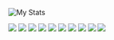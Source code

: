 ![My Stats](https://github-readme-stats.vercel.app/api?username=UX0l0l)

![](https://img.shields.io/badge/Python-informational?style=for-the-badge&logo=python&logoColor=white&color=blueviolet)
![](https://img.shields.io/badge/Flask-informational?style=for-the-badge&logo=flask&logoColor=white&color=blueviolet)
![](https://img.shields.io/badge/HTML-informational?style=for-the-badge&logo=html5&logoColor=white&color=blueviolet)
![](https://img.shields.io/badge/CSS-informational?style=for-the-badge&logo=css3&logoColor=white&color=blueviolet)
![](https://img.shields.io/badge/Zapier-informational?style=for-the-badge&logo=zapier&logoColor=white&color=blueviolet)
![](https://img.shields.io/badge/Airtable-informational?style=for-the-badge&logo=airtable&logoColor=white&color=blueviolet)
![](https://img.shields.io/badge/SQLite3-informational?style=for-the-badge&logo=sqlite&logoColor=white&color=blueviolet)
![](https://img.shields.io/badge/MongoDB-informational?style=for-the-badge&logo=mongodb&logoColor=white&color=blueviolet)
![](https://img.shields.io/badge/JSON-informational?style=for-the-badge&logo=json&logoColor=white&color=blueviolet)
![](https://img.shields.io/badge/YAML-informational?style=for-the-badge&logo=yaml&logoColor=white&color=blueviolet)
